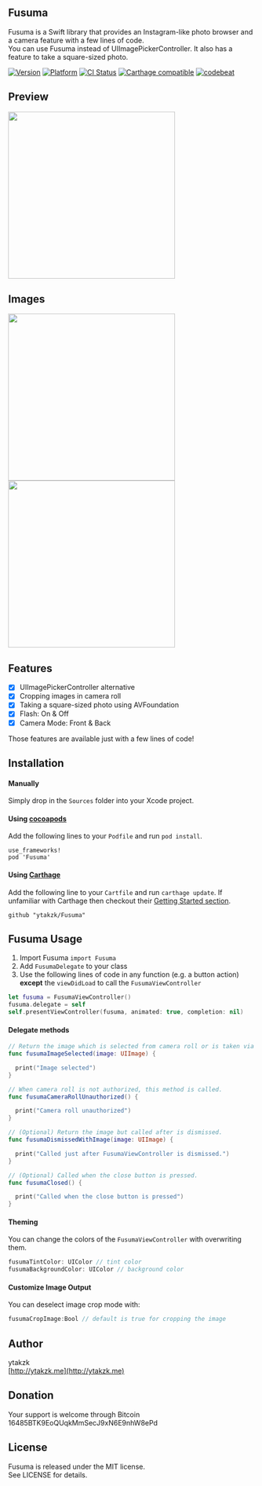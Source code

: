 ## Fusuma

Fusuma is a Swift library that provides an Instagram-like photo browser and a camera feature with a few lines of code.  
You can use Fusuma instead of UIImagePickerController. It also has a feature to take a square-sized photo.

[![Version](https://img.shields.io/cocoapods/v/Fusuma.svg?style=flat)](http://cocoapods.org/pods/Fusuma)
[![Platform](https://img.shields.io/cocoapods/p/Fusuma.svg?style=flat)](http://cocoapods.org/pods/Fusuma)
[![CI Status](http://img.shields.io/travis/ytakzk/Fusuma.svg?style=flat)](https://travis-ci.org/ytakzk/Fusuma)
[![Carthage compatible](https://img.shields.io/badge/Carthage-compatible-4BC51D.svg?style=flat)](https://github.com/Carthage/Carthage)
[![codebeat](https://codebeat.co/badges/287ff7b1-4cda-4384-8780-88e1dbff95cd)](https://codebeat.co/projects/github-com-ytakzk-fusuma)

## Preview
<img src="https://raw.githubusercontent.com/wiki/ytakzk/Fusuma/images/fusuma.gif" width="340px">

## Images
<img src="https://raw.githubusercontent.com/wiki/ytakzk/Fusuma/images/shot1.jpg" width="340px">
<img src="https://raw.githubusercontent.com/wiki/ytakzk/Fusuma/images/shot2.jpg" width="340px">

## Features
- [x] UIImagePickerController alternative
- [x] Cropping images in camera roll
- [x] Taking a square-sized photo using AVFoundation
- [x] Flash: On & Off
- [x] Camera Mode: Front & Back

Those features are available just with a few lines of code!

## Installation

#### Manually

Simply drop in the `Sources` folder into your Xcode project.


#### Using [cocoapods](http://cocoapods.org/)

Add the following lines to your `Podfile` and run `pod install`.

```
use_frameworks!
pod 'Fusuma'
```

#### Using [Carthage](https://github.com/Carthage/Carthage)

Add the following line to your `Cartfile` and run `carthage update`. If unfamiliar with Carthage then checkout their [Getting Started section](https://github.com/Carthage/Carthage#getting-started).

```
github "ytakzk/Fusuma"
```

## Fusuma Usage
1. Import Fusuma ```import Fusuma```
2. Add ```FusumaDelegate``` to your class
3. Use the following lines of code in any function (e.g. a button action) **except** the ```viewDidLoad``` to call the ```FusumaViewController```


```Swift
let fusuma = FusumaViewController()
fusuma.delegate = self
self.presentViewController(fusuma, animated: true, completion: nil)
```

#### Delegate methods

```Swift
// Return the image which is selected from camera roll or is taken via the camera.
func fusumaImageSelected(image: UIImage) {

  print("Image selected")
}

// When camera roll is not authorized, this method is called.
func fusumaCameraRollUnauthorized() {

  print("Camera roll unauthorized")
}

// (Optional) Return the image but called after is dismissed.
func fusumaDismissedWithImage(image: UIImage) {

  print("Called just after FusumaViewController is dismissed.")
}

// (Optional) Called when the close button is pressed.
func fusumaClosed() {

  print("Called when the close button is pressed")
}

```

#### Theming
You can change the colors of the ```FusumaViewController``` with overwriting them.

```Swift
fusumaTintColor: UIColor // tint color
fusumaBackgroundColor: UIColor // background color
```

#### Customize Image Output 
You can deselect image crop mode with: 

```Swift
fusumaCropImage:Bool // default is true for cropping the image 
```

## Author
ytakzk  
 [http://ytakzk.me](http://ytakzk.me)

## Donation
Your support is welcome through Bitcoin 16485BTK9EoQUqkMmSecJ9xN6E9nhW8ePd

## License
Fusuma is released under the MIT license.  
See LICENSE for details.
